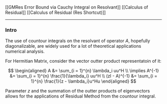 [[GMRes Error Bound via Cauchy Integral on Resolvant]]
[[Calculus of Residual]]
[[Calculus of Residual (Res Shortcut)]]

---
### **Intro**

The use of countour integrals on the resolvant of operator $A$, hopefully diagonalizable, are widely used for a lot of theoretical applications numerical analysis. 

For Hermitian Matrix, consider the vector outter product representatoin of it: 

$$
\begin{aligned}
    A &= \sum_{i = 1}^{n} \lambda_i uu^H
    \\
    \implies A^{-1} &= \sum_{i = 1}^{n}
        \frac{1}{\lambda_i} uu^H
    \\
    (zI - A)^{-1} &= 
    \sum_{i = 1}^{n}
        \frac{1}{z - \lambda_i}u^Hu
\end{aligned}
$$

Parameter $z$ and the summation of the outter products of eigenvectors allows for the applications of Residual Method from the countour integral. 


